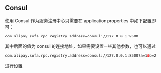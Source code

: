 ## Consul

使用 Consul 作为服务注册中心只需要在 application.properties 中如下配置即可：

```xml
com.alipay.sofa.rpc.registry.address=consul://127.0.0.1:8500
```
其中后面的值为 consul 的连接地址，如果需要设置一些其他参数，也可以通过

```xml
com.alipay.sofa.rpc.registry.address=consul://127.0.0.1:8500?a=1&b=2

```
进行设置